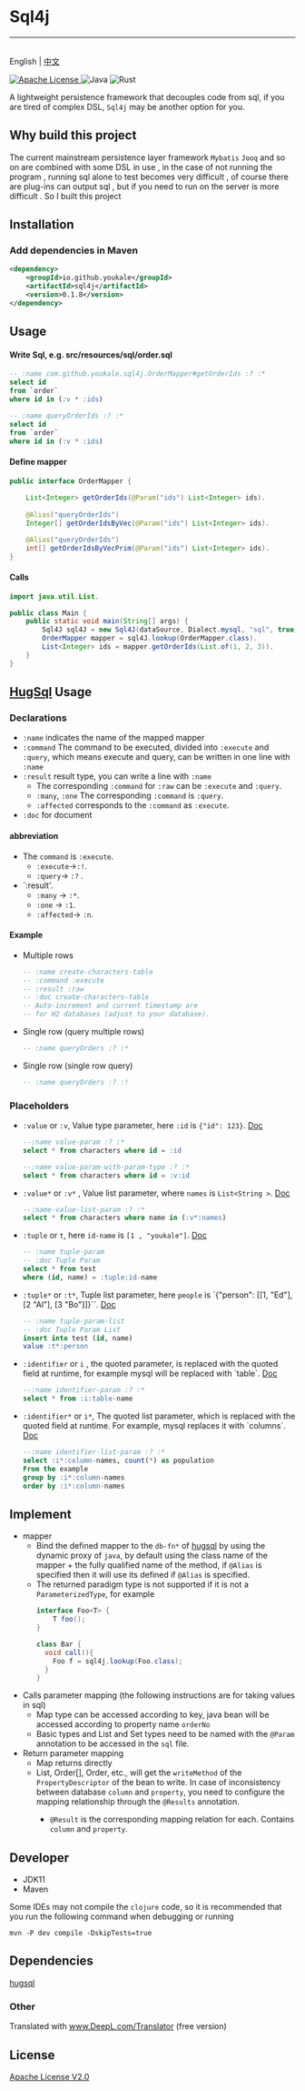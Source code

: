 # Sql4j

---
<p>
    <br> English | <a href="README-CN.md">中文</a>
</p>
<p >
  <a href="LICENSE" target="_blank">
    <img alt="Apache License" src="https://img.shields.io/badge/License-Apache 2-green" />
  </a>

  <img alt="Java" src="https://img.shields.io/badge/-Java-blue?style=flat-square&logo=openjdk&logoColor=white" />

  <img alt="Rust" src="https://img.shields.io/badge/-Clojure-green?style=flat-square&logo=clojure&logoColor=white" />

</p>

A lightweight persistence framework that decouples code from sql, if you are tired of complex DSL, `Sql4j` may be
another option for you.

## Why build this project

The current mainstream persistence layer framework `Mybatis` `Jooq` and so on are combined with some DSL in use , in the
case of not running the program , running sql alone to test becomes very difficult , of course there are plug-ins can
output sql , but if you need to run on the server is more difficult . So I built this project

## Installation

### Add dependencies in Maven

```xml
<dependency>
    <groupId>io.github.youkale</groupId>
    <artifactId>sql4j</artifactId>
    <version>0.1.8</version>
</dependency>
```

## Usage

#### Write Sql, e.g. src/resources/sql/order.sql

```sql
-- :name com.github.youkale.sql4j.OrderMapper#getOrderIds :? :*
select id
from `order`
where id in (:v * :ids)

-- :name queryOrderIds :? :*
select id
from `order`
where id in (:v * :ids)
```

#### Define mapper

``` java
public interface OrderMapper {
    
    List<Integer> getOrderIds(@Param("ids") List<Integer> ids).
    
    @Alias("queryOrderIds")
    Integer[] getOrderIdsByVec(@Param("ids") List<Integer> ids).

    @Alias("queryOrderIds")
    int[] getOrderIdsByVecPrim(@Param("ids") List<Integer> ids).
}
```

#### Calls

``` java
import java.util.List.

public class Main {
    public static void main(String[] args) {
        Sql4J sql4J = new Sql4J(dataSource, Dialect.mysql, "sql", true).
        OrderMapper mapper = sql4J.lookup(OrderMapper.class).
        List<Integer> ids = mapper.getOrderIds(List.of(1, 2, 3)).
    }
}

```
## [HugSql](https://www.hugsql.org/) Usage

### Declarations
- `:name` indicates the name of the mapped mapper
- `:command` The command to be executed, divided into `:execute` and `:query`, which means execute and query, can be written in one line with `:name`
- `:result` result type, you can write a line with `:name`
    - The corresponding `:command` for `:raw` can be `:execute` and `:query`.
    - `:many`, `:one` The corresponding `:command` is `:query`.
    - `:affected` corresponds to the `:command` as `:execute`.
- `:doc` for document

#### abbreviation
- The `command` is `:execute`.
    - `:execute`->`:!`.
    - `:query`-> `:?` .
- `:result'.
  - `:many` -> `:*`.
  - `:one` -> `:1`.
  - `:affected`-> `:n`.

#### Example
- Multiple rows
  ```sql
  -- :name create-characters-table
  -- :command :execute
  -- :result :raw
  -- :doc create-characters-table
  -- Auto-increment and current timestamp are
  -- for H2 databases (adjust to your database).
    ```
- Single row (query multiple rows)
    ```sql
    -- :name queryOrders :? :*
    ```
- Single row (single row query)
    ```sql
    -- :name queryOrders :? :!
    ```

### Placeholders
- `:value` or `:v`, Value type parameter, here `:id` is `{"id": 123}`. [Doc](https://www.hugsql.org/hugsql-in-detail/parameter-types/sql-value-parameters)
  ```sql
  --:name value-param :? :*
  select * from characters where id = :id

  --:name value-param-with-param-type :? :*
  select * from characters where id = :v:id
    ```
- `:value*` or `:v*` , Value list parameter, where `names` is `List<String >`. [Doc](https://www.hugsql.org/hugsql-in-detail/parameter-types/sql-value-list-parameters)
  ```sql
  --:name-value-list-param :? :*
  select * from characters where name in (:v*:names)
    ```
- `:tuple` or `t`, here `id-name` is `[1 , "youkale"]`. [Doc](https://www.hugsql.org/hugsql-in-detail/parameter-types/sql-tuple-parameters) 
    ```sql
    -- :name tuple-param
    -- :doc Tuple Param
    select * from test
    where (id, name) = :tuple:id-name
    ```
- `:tuple*` or `:t*`, Tuple list parameter, here `people` is `{"person": [[1, "Ed"], [2 "Al"], [3 "Bo"]]}``. [Doc](https://www.hugsql.org/hugsql-in-detail/parameter-types/sql-tuple-parameters)
  ```sql
  -- :name tuple-param-list
  -- :doc Tuple Param List
  insert into test (id, name)
  value :t*:person
  ```
- `:identifier` or `i` , the quoted parameter, is replaced with the quoted field at runtime, for example mysql will be replaced with \`table\`. [Doc](https://www.hugsql.org/hugsql-in-detail/parameter-types/sql-identifier-parameters)
    ```sql
    --:name identifier-param :? :*
    select * from :i:table-name
    ```

- `:identifier*` or `i*`,  The quoted list parameter, which is replaced with the quoted field at runtime. For example, mysql replaces it with \`columns\`. [Doc](https://www.hugsql.org/hugsql-in-detail/parameter-types/sql-identifier-list-parameters)
  ```sql
  --:name identifier-list-param :? :*
  select :i*:column-names, count(*) as population
  From the example
  group by :i*:column-names
  order by :i*:column-names
  ```


## Implement

- mapper
    - Bind the defined mapper to the `db-fn*` of [hugsql](https://github.com/layerware/hugsql) by using the dynamic
      proxy of `java`, by default using the class name of the mapper + the fully qualified name of the method,
      if `@Alias` is specified then it will use its defined if `@Alias` is specified.
    - The returned paradigm type is not supported if it is not a `ParameterizedType`, for example
      ```java
      interface Foo<T> {
          T foo();
      }
      
      class Bar {
        void call(){
          Foo f = sql4j.lookup(Foo.class);
        }  
      }
      ```
- Calls parameter mapping (the following instructions are for taking values in sql)
    - Map type can be accessed according to key, java bean will be accessed according to property name ``orderNo``
    - Basic types and List and Set types need to be named with the `@Param` annotation to be accessed in the `sql` file.
- Return parameter mapping
    - Map returns directly
    - List<Order>, Order[], Order, etc., will get the `writeMethod` of the `PropertyDescriptor` of the bean to write. In
      case of inconsistency between database `column` and `property`, you need to configure the mapping relationship
      through the `@Results` annotation.
        - `@Result` is the corresponding mapping relation for each. Contains `column` and `property`.

## Developer

- JDK11
- Maven

Some IDEs may not compile the `clojure` code, so it is recommended that you run the following command when debugging or
running

```shell
mvn -P dev compile -DskipTests=true
```

## Dependencies

[hugsql](https://www.hugsql.org/)

### Other
Translated with www.DeepL.com/Translator (free version)

## License

[Apache License V2.0](./LICENSE)